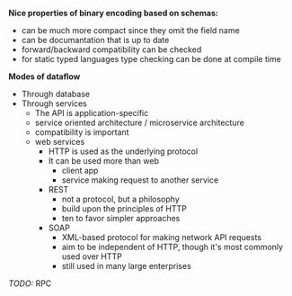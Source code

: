 **Nice properties of binary encoding based on schemas:**

- can be much more compact since they omit the field name
- can be documantation that is up to date
- forward/backward compatibility can be checked 
- for static typed languages type checking can be done at compile time

**Modes of dataflow**

- Through database
- Through services 
  - The API is application-specific
  - service oriented architecture / microservice architecture
  - compatibility is important
  - web services
    - HTTP is used as the underlying protocol
    - It can be used more than web
      - client app
      - service making request to another service 
    - REST
      - not a protocol, but a philosophy
      - build upon the principles of HTTP
      - ten to favor simpler approaches
    - SOAP
      - XML-based protocol for making network API requests
      - aim to be independent of HTTP, though it's most commonly used over HTTP
      - still used in many large enterprises 



*TODO:* RPC
